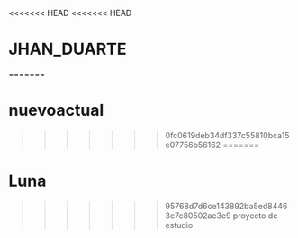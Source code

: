 <<<<<<< HEAD
<<<<<<< HEAD
# JHAN_DUARTE
=======
# nuevoactual
>>>>>>> 0fc0619deb34df337c55810bca15e07756b56162
=======
# Luna
>>>>>>> 95768d7d6ce143892ba5ed84463c7c80502ae3e9
proyecto de estudio
